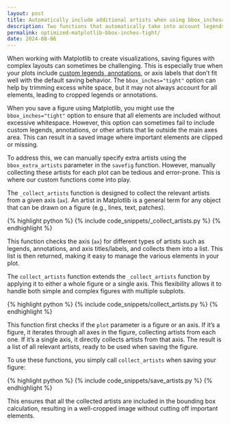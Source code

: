 ```yaml
---
layout: post
title: Automatically include additional artists when using bbox_inches="tight"
description: Two functions that automatically take into account legends, labels and annotations when using bbox_inches="tight" whilst saving a matplotlib figure.
permalink: optimized-matplotlib-bbox-inches-tight/
date: 2024-08-06
---
```


When working with Matplotlib to create visualizations, saving figures with complex layouts can sometimes be challenging. This is especially true when your plots include <a href="https://matplotlib.org/stable/users/explain/axes/tight_layout_guide.html#legends-and-annotations">custom legends, annotations</a>, or axis labels that don’t fit well with the default saving behavior. The `bbox_inches="tight"` option can help by trimming excess white space, but it may not always account for all elements, leading to cropped legends or annotations. 

When you save a figure using Matplotlib, you might use the `bbox_inches="tight"` option to ensure that all elements are included without excessive whitespace. However, this option can sometimes fail to include custom legends, annotations, or other artists that lie outside the main axes area. This can result in a saved image where important elements are clipped or missing.

To address this, we can manually specify extra artists using the `bbox_extra_artists` parameter in the `savefig` function. However, manually collecting these artists for each plot can be tedious and error-prone. This is where our custom functions come into play.


The `_collect_artists` function is designed to collect the relevant artists from a given axis (`ax`). An artist in Matplotlib is a general term for any object that can be drawn on a figure (e.g., lines, text, patches).


{% highlight python %}
{% include code_snippets/_collect_artists.py %}
{% endhighlight %}

This function checks the axis (`ax`) for different types of artists such as legends, annotations, and axis titles/labels, and collects them into a list. This list is then returned, making it easy to manage the various elements in your plot.

The `collect_artists` function extends the `_collect_artists` function by applying it to either a whole figure or a single axis. This flexibility allows it to handle both simple and complex figures with multiple subplots.

{% highlight python %}
{% include code_snippets/collect_artists.py %}
{% endhighlight %}

This function first checks if the `plot` parameter is a figure or an axis. If it’s a figure, it iterates through all axes in the figure, collecting artists from each one. If it’s a single axis, it directly collects artists from that axis. The result is a list of all relevant artists, ready to be used when saving the figure.

To use these functions, you simply call `collect_artists` when saving your figure:

{% highlight python %}
{% include code_snippets/save_artists.py %}
{% endhighlight %}

This ensures that all the collected artists are included in the bounding box calculation, resulting in a well-cropped image without cutting off important elements.
